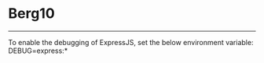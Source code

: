 ﻿# Berg10
-------------------------------------------------------

To enable the debugging of ExpressJS, set the below environment variable:
DEBUG=express:*